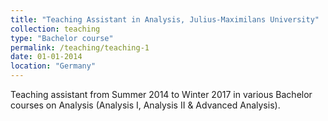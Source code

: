 ```yaml
---
title: "Teaching Assistant in Analysis, Julius-Maximilans University"
collection: teaching
type: "Bachelor course"
permalink: /teaching/teaching-1
date: 01-01-2014
location: "Germany"
---
```

Teaching assistant from Summer 2014 to Winter 2017 in various Bachelor courses on Analysis (Analysis I, Analysis II & Advanced Analysis).
